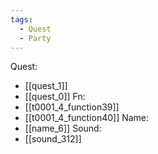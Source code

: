 ```yaml
---
tags:
  - Quest
  - Party
---
```

Quest:
- [[quest_1]]
- [[quest_0]]
Fn:
- [[t0001_4_function39]]
- [[t0001_4_function40]]
Name:
- [[name_6]]
Sound:
- [[sound_312]]
